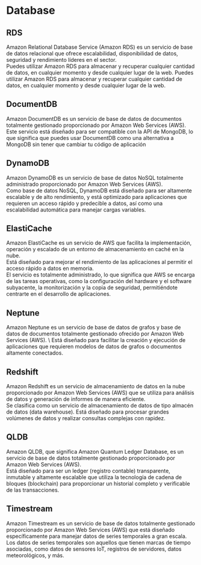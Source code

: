 # Database

## RDS

Amazon Relational Database Service (Amazon RDS) es un servicio de base de datos relacional que ofrece escalabilidad, disponibilidad de datos, seguridad y rendimiento líderes en el sector. \
Puedes utilizar Amazon RDS para almacenar y recuperar cualquier cantidad de datos, en cualquier momento y desde cualquier lugar de la web. Puedes utilizar Amazon RDS para almacenar y recuperar cualquier cantidad de datos, en cualquier momento y desde cualquier lugar de la web.

## DocumentDB

Amazon DocumentDB es un servicio de base de datos de documentos totalmente gestionado proporcionado por Amazon Web Services (AWS). \
Este servicio está diseñado para ser compatible con la API de MongoDB, lo que significa que puedes usar DocumentDB como una alternativa a MongoDB sin tener que cambiar tu código de aplicación

## DynamoDB

Amazon DynamoDB es un servicio de base de datos NoSQL totalmente administrado proporcionado por Amazon Web Services (AWS). \
Como base de datos NoSQL, DynamoDB está diseñado para ser altamente escalable y de alto rendimiento, y está optimizado para aplicaciones que requieren un acceso rápido y predecible a datos, así como una escalabilidad automática para manejar cargas variables.

## ElastiCache

Amazon ElastiCache es un servicio de AWS que facilita la implementación, operación y escalado de un entorno de almacenamiento en caché en la nube. \
Está diseñado para mejorar el rendimiento de las aplicaciones al permitir el acceso rápido a datos en memoria. \
El servicio es totalmente administrado, lo que significa que AWS se encarga de las tareas operativas, como la configuración del hardware y el software subyacente, la monitorización y la copia de seguridad, permitiéndote centrarte en el desarrollo de aplicaciones.

## Neptune

Amazon Neptune es un servicio de base de datos de grafos y base de datos de documentos totalmente gestionado ofrecido por Amazon Web Services (AWS). \ 
Está diseñado para facilitar la creación y ejecución de aplicaciones que requieren modelos de datos de grafos o documentos altamente conectados.

## Redshift

Amazon Redshift es un servicio de almacenamiento de datos en la nube proporcionado por Amazon Web Services (AWS) que se utiliza para análisis de datos y generación de informes de manera eficiente. \
Se clasifica como un servicio de almacenamiento de datos de tipo almacén de datos (data warehouse). Está diseñado para procesar grandes volúmenes de datos y realizar consultas complejas con rapidez.

## QLDB

Amazon QLDB, que significa Amazon Quantum Ledger Database, es un servicio de base de datos totalmente gestionado proporcionado por Amazon Web Services (AWS). \
Está diseñado para ser un ledger (registro contable) transparente, inmutable y altamente escalable que utiliza la tecnología de cadena de bloques (blockchain) para proporcionar un historial completo y verificable de las transacciones.

## Timestream

Amazon Timestream es un servicio de base de datos totalmente gestionado proporcionado por Amazon Web Services (AWS) que está diseñado específicamente para manejar datos de series temporales a gran escala. Los datos de series temporales son aquellos que tienen marcas de tiempo asociadas, como datos de sensores IoT, registros de servidores, datos meteorológicos, y más.
